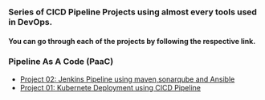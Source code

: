 ### Series of CICD Pipeline Projects using almost every tools used in DevOps.

#### You can go through each of the projects by following the respective link.

### Pipeline As A Code (PaaC)


- [Project 02: Jenkins Pipeline using maven,sonarqube and Ansible](https://github.com/saeedalig/Jenkins-Pipeline-using-maven-sonarqube-and-ansible.git)
- [Project 01: Kubernete Deployment using CICD Pipeline](https://github.com/saeedalig/Kubernetes-Deployment-using-CICD-Pipeline.git)
